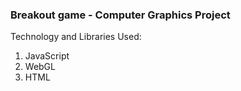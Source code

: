 ### Breakout game - Computer Graphics Project

Technology and Libraries Used:
1. JavaScript
2. WebGL
3. HTML
